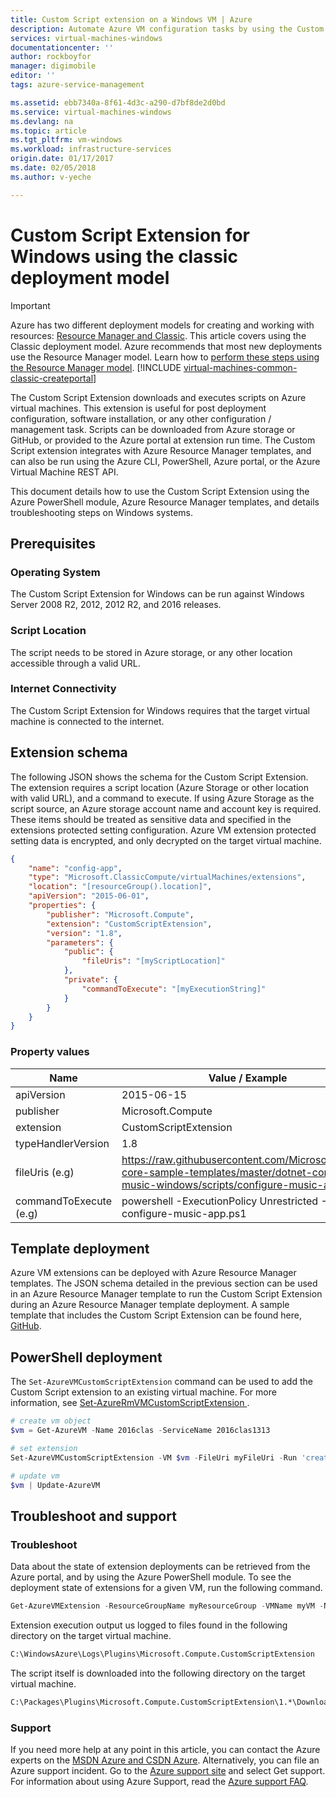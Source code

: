 ```yaml
---
title: Custom Script extension on a Windows VM | Azure
description: Automate Azure VM configuration tasks by using the Custom Script extension to run PowerShell scripts on a remote Windows VM
services: virtual-machines-windows
documentationcenter: ''
author: rockboyfor
manager: digimobile
editor: ''
tags: azure-service-management

ms.assetid: ebb7340a-8f61-4d3c-a290-d7bf8de2d0bd
ms.service: virtual-machines-windows
ms.devlang: na
ms.topic: article
ms.tgt_pltfrm: vm-windows
ms.workload: infrastructure-services
origin.date: 01/17/2017
ms.date: 02/05/2018
ms.author: v-yeche

---
```


# Custom Script Extension for Windows using the classic deployment model

> [!IMPORTANT] 
> Azure has two different deployment models for creating and working with resources: [Resource Manager and Classic](../../../resource-manager-deployment-model.md). This article covers using the Classic deployment model. Azure recommends that most new deployments use the Resource Manager model. Learn how to [perform these steps using the Resource Manager model](../extensions-customscript.md?toc=%2fvirtual-machines%2fwindows%2ftoc.json).
> [!INCLUDE [virtual-machines-common-classic-createportal](../../../../includes/virtual-machines-classic-portal.md)]

The Custom Script Extension downloads and executes scripts on Azure virtual machines. This extension is useful for post deployment configuration, software installation, or any other configuration / management task. Scripts can be downloaded from Azure storage or GitHub, or provided to the Azure portal at extension run time. The Custom Script extension integrates with Azure Resource Manager templates, and can also be run using the Azure CLI, PowerShell, Azure portal, or the Azure Virtual Machine REST API.

This document details how to use the Custom Script Extension using the Azure PowerShell module, Azure Resource Manager templates, and details troubleshooting steps on Windows systems.

## Prerequisites

### Operating System

The Custom Script Extension for Windows can be run against Windows Server 2008 R2, 2012, 2012 R2, and 2016 releases.

### Script Location

The script needs to be stored in Azure storage, or any other location accessible through a valid URL.

### Internet Connectivity

The Custom Script Extension for Windows requires that the target virtual machine is connected to the internet. 

## Extension schema

The following JSON shows the schema for the Custom Script Extension. The extension requires a script location (Azure Storage or other location with valid URL), and a command to execute. If using Azure Storage as the script source, an Azure storage account name and account key is required. These items should be treated as sensitive data and specified in the extensions protected setting configuration. Azure VM extension protected setting data is encrypted, and only decrypted on the target virtual machine.

```json
{
	"name": "config-app",
	"type": "Microsoft.ClassicCompute/virtualMachines/extensions",
	"location": "[resourceGroup().location]",
	"apiVersion": "2015-06-01",
	"properties": {
		"publisher": "Microsoft.Compute",
		"extension": "CustomScriptExtension",
		"version": "1.8",
		"parameters": {
			"public": {
				"fileUris": "[myScriptLocation]"
			},
			"private": {
				"commandToExecute": "[myExecutionString]"
			}
		}
	}
}
```

### Property values

| Name | Value / Example |
| ---- | ---- |
| apiVersion | 2015-06-15 |
| publisher | Microsoft.Compute |
| extension | CustomScriptExtension |
| typeHandlerVersion | 1.8 |
| fileUris (e.g) | https://raw.githubusercontent.com/Microsoft/dotnet-core-sample-templates/master/dotnet-core-music-windows/scripts/configure-music-app.ps1 |
| commandToExecute (e.g) | powershell -ExecutionPolicy Unrestricted -File configure-music-app.ps1 |

## Template deployment

Azure VM extensions can be deployed with Azure Resource Manager templates. The JSON schema detailed in the previous section can be used in an Azure Resource Manager template to run the Custom Script Extension during an Azure Resource Manager template deployment. A sample template that includes the Custom Script Extension can be found here, [GitHub](https://github.com/Microsoft/dotnet-core-sample-templates/tree/master/dotnet-core-music-windows).

## PowerShell deployment

The `Set-AzureVMCustomScriptExtension` command can be used to add the Custom Script extension to an existing virtual machine. For more information, see [Set-AzureRmVMCustomScriptExtension
](https://docs.microsoft.com/powershell/resourcemanager/azurerm.compute/v2.1.0/set-azurermvmcustomscriptextension).

```powershell
# create vm object
$vm = Get-AzureVM -Name 2016clas -ServiceName 2016clas1313

# set extension
Set-AzureVMCustomScriptExtension -VM $vm -FileUri myFileUri -Run 'create-file.ps1'

# update vm
$vm | Update-AzureVM
```

## Troubleshoot and support

### Troubleshoot

Data about the state of extension deployments can be retrieved from the Azure portal, and by using the Azure PowerShell module. To see the deployment state of extensions for a given VM, run the following command.

```powershell
Get-AzureVMExtension -ResourceGroupName myResourceGroup -VMName myVM -Name myExtensionName
```

Extension execution output us logged to files found in the following directory on the target virtual machine.

```cmd
C:\WindowsAzure\Logs\Plugins\Microsoft.Compute.CustomScriptExtension
```

The script itself is downloaded into the following directory on the target virtual machine.

```cmd
C:\Packages\Plugins\Microsoft.Compute.CustomScriptExtension\1.*\Downloads
```

### Support

If you need more help at any point in this article, you can contact the Azure experts on the [MSDN Azure and CSDN Azure](https://www.azure.cn/support/forums/). Alternatively, you can file an Azure support incident. Go to the [Azure support site](https://www.azure.cn/support/contact/) and select Get support. For information about using Azure Support, read the [Azure support FAQ](https://www.azure.cn/support/faq/).

<!-- Update_Description: update meta properties, rename the article -->
<!--ms.date: 01/29/2018-->